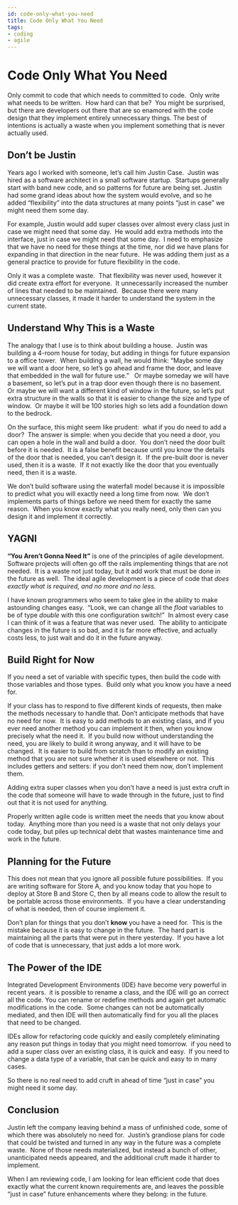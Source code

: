 ```yaml
---
id: code-only-what-you-need
title: Code Only What You Need
tags:
- coding
- agile
---
```


#  Code Only What You Need

Only commit to code that which needs to committed to code.  Only write what needs to be written.  How hard can that be?  You might be surprised, but there are developers out there that are so enamored with the code design that they implement entirely unnecessary things. The best of intentions is actually a waste when you implement something that is never actually used.

## Don’t be Justin

Years ago I worked with someone, let’s call him Justin Case.  Justin was hired as a software architect in a small software startup.  Startups generally start with band new code, and so patterns for future are being set. Justin had some grand ideas about how the system would evolve, and so he added “flexibility” into the data structures at many points “just in case” we might need them some day.

For example, Justin would add super classes over almost every class just in case we might need that some day.  He would add extra methods into the interface, just in case we might need that some day.  I need to emphasize that we have no need for these things at the time, nor did we have plans for expanding in that direction in the near future.  He was adding them just as a general practice to provide for future flexibility in the code.

Only it was a complete waste.  That flexibility was never used, however it did create extra effort for everyone.  It unnecessarily increased the number of lines that needed to be maintained.  Because there were many unnecessary classes, it made it harder to understand the system in the current state.

## Understand Why This is a Waste

The analogy that I use is to think about building a house.  Justin was building a 4-room house for today, but adding in things for future expansion to a office tower.  When building a wall, he would think: “Maybe some day we will want a door here, so let’s go ahead and frame the door, and leave that embedded in the wall for future use.”   Or maybe someday we will have a basement, so let’s put in a trap door even though there is no basement.   Or maybe we will want a different kind of window in the future, so let’s put extra structure in the walls so that it is easier to change the size and type of window.  Or maybe it will be 100 stories high so lets add a foundation down to the bedrock.

On the surface, this might seem like prudent:  what if you do need to add a door?  The answer is simple: when you decide that you need a door, you can open a hole in the wall and build a door.  You don’t need the door built before it is needed.  It is a false benefit because until you know the details of the door that is needed, you can’t design it.  If the pre-built door is never used, then it is a waste.  If it not exactly like the door that you eventually need, then it is a waste.

We don’t build software using the waterfall model because it is impossible to predict what you will exactly need a long time from now.  We don’t implements parts of things before we need them for exactly the same reason.  When you know exactly what you really need, only then can you design it and implement it correctly.

## YAGNI

**“You Aren’t Gonna Need It”** is one of the principles of agile development. Software projects will often go off the rails implementing things that are not needed.  It is a waste not just today, but it add work that must be done in the future as well.  The ideal agile development is a piece of code that _does exactly what is required, and no more and no less._

I have known programmers who seem to take glee in the ability to make astounding changes easy.  “Look, we can change all the _float_ variables to be of type _double_ with this one configuration switch!”  In almost every case I can think of it was a feature that was never used.  The ability to anticipate changes in the future is so bad, and it is far more effective, and actually costs less, to just wait and do it in the future anyway.

## Build Right for Now

If you need a set of variable with specific types, then build the code with those variables and those types.  Build only what you know you have a need for.

If your class has to respond to five different kinds of requests, then make the methods necessary to handle that. Don’t anticipate methods that have no need for now.  It is easy to add methods to an existing class, and if you ever need another method you can implement it then, when you know precisely what the need it.  If you build now without understanding the need, you are likely to build it wrong anyway, and it will have to be changed.  It is easier to build from scratch than to modify an existing method that you are not sure whether it is used elsewhere or not.  This includes getters and setters: if you don’t need them now, don’t implement them.

Adding extra super classes when you don’t have a need is just extra cruft in the code that someone will have to wade through in the future, just to find out that it is not used for anything.

Properly written agile code is written meet the needs that you know about today.  Anything more than you need is a waste that not only delays your code today, but piles up technical debt that wastes maintenance time and work in the future.

## Planning for the Future

This does not mean that you ignore all possible future possibilities.  If you are writing software for Store A, and you know today that you hope to deploy at Store B and Store C, then by all means code to allow the result to be portable across those environments.  If you have a clear understanding of what is needed, then of course implement it.

Don’t plan for things that you don’t **know** you have a need for.  This is the mistake because it is easy to change in the future.  The hard part is maintaining all the parts that were put in there yesterday.  If you have a lot of code that is unnecessary, that just adds a lot more work.

## The Power of the IDE

Integrated Development Environments (IDE) have become very powerful in recent years.  it is possible to rename a class, and the IDE will go an correct all the code. You can rename or redefine methods and again get automatic modifications in the code.  Some changes can not be automatically mediated, and then IDE will then automatically find for you all the places that need to be changed.

IDEs allow for refactoring code quickly and easily completely eliminating any reason put things in today that you might need tomorrow.  if you need to add a super class over an existing class, it is quick and easy.  If you need to change a data type of a variable, that can be quick and easy to in many cases.

So there is no real need to add cruft in ahead of time “just in case” you might need it some day.

## Conclusion

Justin left the company leaving behind a mass of unfinished code, some of which there was absolutely no need for.  Justin’s grandiose plans for code that could be twisted and turned in any way in the future was a complete waste.  None of those needs materialized, but instead a bunch of other, unanticipated needs appeared, and the additional cruft made it harder to implement.

When I am reviewing code, I am looking for lean efficient code that does exactly what the current known requirements are, and leaves the possible “just in case” future enhancements where they belong: in the future.